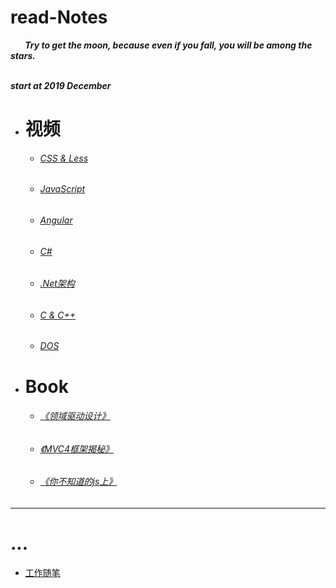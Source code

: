  # read-Notes 

***&nbsp;&nbsp;&nbsp;&nbsp;&nbsp;&nbsp;&nbsp;Try to get the moon, because even if you fall, you will be among the stars. </br>
 &nbsp;&nbsp;&nbsp;&nbsp;&nbsp;&nbsp;&nbsp;***
 
***start at 2019 December***

- # 视频

  - ###### [CSS & Less ](./vedio/css.md)
  
  - ###### [JavaScript](./vedio/JavaScript.md)
  
  - ###### [Angular](./vedio/Angular.md)

  - ###### [C#](./vedio/.Net.md)
  
  - ###### [.Net架构](./vedio/CoreServer.md)

  - ###### [C & C++](./vedio/C.md)

  - ###### [DOS](./vedio/DOS.md)

- # Book

  - ###### [《领域驱动设计》](./book/领域驱动设计.md)
  
  - ###### [《MVC4框架揭秘》](./book/mvc4.md)
  
  - ###### [《你不知道的js上》](./book/你不知道的JS上.md)
---

# ...

*  [工作随笔](./work/_question.md)
